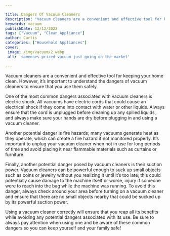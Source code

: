 ```yaml
---

title: Dangers Of Vacuum Cleaners
description: "Vacuum cleaners are a convenient and effective tool for keeping your home clean. However, it’s important to understand the dangers...you wont regret reading on"
keywords: vacuum
publishDate: 12/12/2022
tags: ["Vacuum", "Clean Appliance"]
author: Curtis
categories: ["Household Appliances"]
cover: 
 image: /img/vacuum/2.webp
 alt: 'someones prized vacuum just going on the market'

---
```


Vacuum cleaners are a convenient and effective tool for keeping your home clean. However, it’s important to understand the dangers of vacuum cleaners to ensure that you use them safely.

One of the most common dangers associated with vacuum cleaners is electric shock. All vacuums have electric cords that could cause an electrical shock if they come into contact with water or other liquids. Always ensure that the cord is unplugged before cleaning up any spilled liquids, and always make sure your hands are dry before plugging in and using a vacuum cleaner. 

Another potential danger is fire hazards; many vacuums generate heat as they operate, which can create a fire hazard if not monitored properly. It’s important to unplug your vacuum cleaner when not in use for long periods of time and avoid placing it near flammable materials such as curtains or furniture. 

Finally, another potential danger posed by vacuum cleaners is their suction power. Vacuum cleaners can be powerful enough to suck up small objects such as coins or jewelry without you realizing it until it’s too late; this could potentially cause damage to the machine itself or worse, injury if someone were to reach into the bag while the machine was running. To avoid this danger, always check around your area before turning on a vacuum cleaner and ensure that there are no small objects nearby that could be sucked up by its powerful suction power. 

Using a vacuum cleaner correctly will ensure that you reap all its benefits while avoiding any potential dangers associated with its use. Be sure to always pay attention when using one and be aware of these common dangers so you can keep yourself and your family safe!
